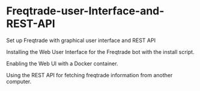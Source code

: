 # Freqtrade-user-Interface-and-REST-API
Set up Freqtrade with graphical user interface and REST API

Installing the Web User Interface for the Freqtrade bot with the install script.

Enabling the Web UI with a Docker container.

Using the REST API for fetching freqtrade information from another computer.


